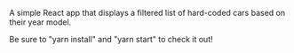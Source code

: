 A simple React app that displays a filtered list of hard-coded cars based on their year model.

Be sure to "yarn install" and "yarn start" to check it out!
